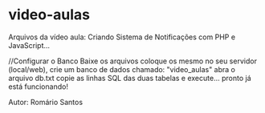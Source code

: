 video-aulas
===========

Arquivos da vídeo aula: Criando Sistema de Notificações com PHP e JavaScript...

//Configurar o Banco
Baixe os arquivos coloque os mesmo no seu servidor (local/web), crie um banco de dados chamado: "video_aulas" abra o arquivo db.txt copie as linhas SQL das duas tabelas e execute... pronto já está funcionando!

Autor: Romário Santos
